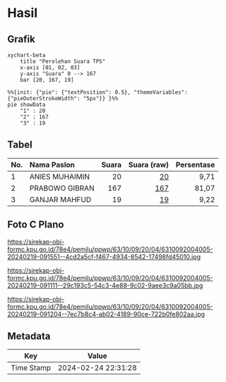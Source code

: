 # Hasil

## Grafik

```mermaid
xychart-beta
    title "Perolehan Suara TPS"
    x-axis [01, 02, 03]
    y-axis "Suara" 0 --> 167
    bar [20, 167, 19]
```

```mermaid
%%{init: {"pie": {"textPosition": 0.5}, "themeVariables": {"pieOuterStrokeWidth": "5px"}} }%%
pie showData
    "1" : 20
    "2" : 167
    "3" : 19
```

## Tabel

| No. | Nama Paslon    | Suara | Suara (raw) | Persentase |
|:--- |:-------------- | -----:| -----------:| ----------:|
| 1   | ANIES MUHAIMIN | 20    | [20][p-1]   | 9,71       |
| 2   | PRABOWO GIBRAN | 167   | [167][p-2]  | 81,07      |
| 3   | GANJAR MAHFUD  | 19    | [19][p-3]   | 9,22       |


[p-1]: https://github.com/gigit-pemilu/pemilu-2024-63-kalimantan-selatan/blob/main/pilpres/hitung-suara/sub/63-kalimantan-selatan/sub/10-tanah-bumbu/sub/09-angsana/sub/2004-karang-indah/sub/005-tps/sub/paslon-1.txt
[p-2]: https://github.com/gigit-pemilu/pemilu-2024-63-kalimantan-selatan/blob/main/pilpres/hitung-suara/sub/63-kalimantan-selatan/sub/10-tanah-bumbu/sub/09-angsana/sub/2004-karang-indah/sub/005-tps/sub/paslon-2.txt
[p-3]: https://github.com/gigit-pemilu/pemilu-2024-63-kalimantan-selatan/blob/main/pilpres/hitung-suara/sub/63-kalimantan-selatan/sub/10-tanah-bumbu/sub/09-angsana/sub/2004-karang-indah/sub/005-tps/sub/paslon-3.txt

## Foto C Plano

https://sirekap-obj-formc.kpu.go.id/78e4/pemilu/ppwp/63/10/09/20/04/6310092004005-20240219-091551--4cd2a5cf-f467-4934-8542-17498fd45010.jpg

https://sirekap-obj-formc.kpu.go.id/78e4/pemilu/ppwp/63/10/09/20/04/6310092004005-20240219-091111--29c193c5-54c3-4e88-9c02-9aee3c9a05bb.jpg

https://sirekap-obj-formc.kpu.go.id/78e4/pemilu/ppwp/63/10/09/20/04/6310092004005-20240219-091204--7ec7b8c4-ab02-4189-90ce-722b0fe802aa.jpg


## Metadata

| Key        | Value               |
| ---------- | ------------------- |
| Time Stamp | 2024-02-24 22:31:28 |



